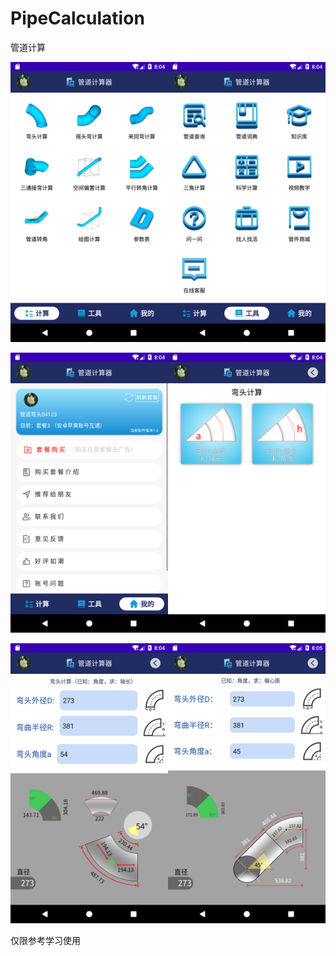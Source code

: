 # PipeCalculation
管道计算

<img src="https://github.com/pxy8080/PipeCalculation/blob/main/img/1.png" width="50%"/><img src="https://github.com/pxy8080/PipeCalculation/blob/main/img/2.png" width="50%"/>

<img src="https://github.com/pxy8080/PipeCalculation/blob/main/img/3.png" width="50%"/><img src="https://github.com/pxy8080/PipeCalculation/blob/main/img/4.png" width="50%"/>

<img src="https://github.com/pxy8080/PipeCalculation/blob/main/img/5.png" width="50%"/><img src="https://github.com/pxy8080/PipeCalculation/blob/main/img/6.png" width="50%"/>


仅限参考学习使用
